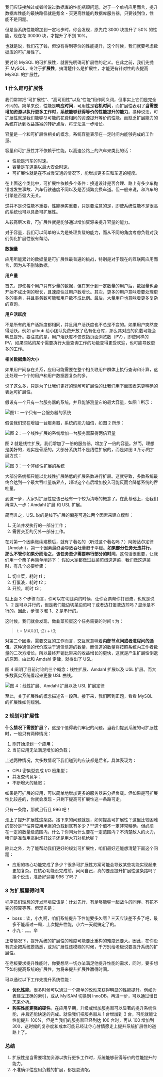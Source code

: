 我们应该接触过或者听说过数据库的性能瓶颈问题。对于一个单机应用而言，提升数据库性能的最快路径就是氪金 - 买更高性能的数据库服务器，只要钱到位，性能不是问题。

但是当系统性能增加到一定地步时，你会发现，原先花 3000 块提升了 50% 的性能，现在花 30000 块，才提升了不到 10%。

也就是说，我们花了钱，但没有得到等价的性能提升，这个时候，我们就要考虑数据库的可扩展性了。

要讨论 MySQL 的可扩展性，就要先明确可扩展性的定义。在此之前，我们先抛开 MySQL，专注于**扩展性**，搞清楚什么是扩展性，才能更有针对性的去提高 MySQL 的扩展性。

### 1 什么是可扩展性
我们常常把“可扩展性”、“高可用性”以及“性能”用作同义词，但事实上它们是完全不同的。简单来说，性能是**响应时间**，可用性是**宕机时间**，而扩展性表明了**当需要增加资源以执行更多工作时，系统能够获得等价的性能提升的能力**。换种说法，可扩展性就是我们能够尽可能的花费相同的资源提升等价的性能。而缺乏扩展能力的系统在达到收益递减的转折点后，将无法进一步增长。

容量是一个和可扩展性相关的概念。系统容量表示在一定时间内能够完成的工作量。

容量和可扩展性并不依赖于性能。以高速公路上的汽车来类比的话：
- 性能是汽车的时速。
- 容量是车道乘以最大安全时速。
- 可扩展性就是在不减慢交通的情况下，能增加更多车和车道的程度。

在上面这个类比中，可扩展性依赖多个条件：换道设计是否合理、路上有多少车抛锚或发生事故、汽车行驶速度不同以及是否频繁变换车道。但一般来说，和汽车的引擎是否强大无关。

这并不是说性能不重要，性能确实重要，只是要注意的是，即使系统性能不是很高的系统也可以具备可扩展性。

从较高层次看，可扩展性就是能够通过增加资源来提升容量的能力。

对于容量，我们可以简单的认为是处理负载的能力，而从不同的角度考虑负载对我们优化扩展性很有帮助。

**数据量**

应用所能累计的数据量是可扩展性最普遍的挑战，特别是对于现在的互联网应用而言，因为从不删除数据。

**用户量**

首先，即使每个用户只有少量的数据，但在累计到一定数量的用户后，数据量也会开始不成比例的增长，且速度快过用户数增长。其次，更多的用户意味着要处理更多的事务，并且事务数可能和用户数不成比例。最后，大量用户也意味着更多复杂的查询。

**用户活跃度**

不是所有的用户活跃度都相同，并且用户活跃度也不总是不变的。如果用户突然变得活跃，例如 github 给小团队免费开放了私有化仓库，那么其对应的负载可能会明显提升。要注意的是，用户活跃度不仅仅指页面浏览数（PV），即使同样的 PV，如果网站的某个需要执行大量查询工作的功能变得更受欢迎，也可能导致更多的工作。

**相关数据集的大小**

如果用户间存在关系，应用可能需要在整个相关联用户群体上执行查询和计算，这比处理一个个的用户和用户数据要复杂的多。

说了这么多，只是为了让我们更好的理解可扩展性的让我们用下面图表来更明确的表达可扩展性。

假设有一个只有一台服务器的系统，并且能够测量它的最大容量，如图 1 所示：

![图1：一个只有一台服务器的系统](https://github.com/zibinli/blog/blob/master/MySQL/image/4-1.png?raw=true)

假设我们现在增加一台服务器，系统的能力加倍，如图 2 所示：

![图 2：一个线性扩展的系统增加一台服务器获得两倍容量](https://github.com/zibinli/blog/blob/master/MySQL/image/4-2.png?raw=true)

图 2 就是线性扩展。我们增加了一倍的服务器，增加了一倍的容量。然而，理想是美好的，现实是骨感的。大部分系统并不是线性扩展的，而是如图 3 所示的扩展方式：

![图 3：一个非线性扩展的系统](https://github.com/zibinli/blog/blob/master/MySQL/image/4-3.png?raw=true)

大部分系统都只能以比线性扩展略低的扩展系数进行扩展。这就导致，多数系统最终会达到一个最大吞吐量临界点，超过这个点后增加投入可能反而会降低系统的吞吐量。

到这一步，大家对扩展性应该已经有一个较为清晰的概念了。在此基础上，让我们再深入一步：Amdahl 扩展 和 USL 扩展。

简而言之，USL 说的是线下扩展的偏差可通过两个因素来建立模型：
1. 无法并发执行的一部分工作；
2. 需要交互的另外一部分工作。

在对第一个因素继续建模后，就有了著名的（听过这个著名吗？）阿姆达尔定律（Amdahl）。第一个因素最终会导致吞吐量趋于平缓。**如果部分任务无法并行，那么不管你如果分而治之，该任务至少需要串行部分的时间**。这句话很重要，让我们用一个栗子再简单阐述下：
假设大家都做过韭菜煎蛋这道菜，我们做这道菜时，有几个必要步骤：
1. 切韭菜，耗时 t1；
2. 打蛋液，耗时 t2；
3. 开煎，耗时 t3；

就上面 3 个步骤而言，你可以在切韭菜的时候，让你女票帮你打蛋液，也就是说 1、2 是可以并行的，但是我们能边切菜边煎吗？或者边打蛋液边煎吗？显示是不行的。因此，步骤 3 和 1、2 是串行的。

这时候，我们就会发现，做韭菜煎蛋这个任务需要的时间 t 为：
> t = MAX(t1, t2) + t3;

对第二个因素，需要交互的工作而言，交互就意味着**内部节点间或者进程间的通信**。这种通信的代价取决于通信信道的数量，而信道的数量将按照系统内工作者数量的二次方增长，所以最终开销比带来的收益增长的更快，这就是产生扩展性倒退的原因。由此和 Amdahl 定律，就得出了 USL。

图 4 阐明了目前讨论的三个概念：线性扩展、Amdahl 扩展以及 USL 扩展。而大多数真实系统看起来更像 USL 曲线。

![图 4：线性扩展、Amdahl 扩展以及 USL 扩展定律](https://github.com/zibinli/blog/blob/master/MySQL/image/4-4.png?raw=true)

至此，关于扩展性的概念描述告一段落。接下来，我们回到正题，看看 MySQL 的扩展性如何规划。

### 2 规划可扩展性
**什么情况下需要扩展？**，这是个值得我们牢记的问题。当我们提到系统的可扩展性时，一般只有两种情况：
1. 刚开始规划一个应用；
2. 当前应用无法满足增加的负载；

上述两种情况，大多数情况下我们碰到的应该都是后者。具体表现为：
- CPU 密集型变成 I/O 密集型；
- 并发查询竞争；
- 不断增大的延迟；

如果是可扩展的应用，可以简单地增加更多的服务器来分担负载。但如果是可扩展性比较差的，你就会发现 - 只剩下提高可扩展性这一条路可走。

只有一条路，那就且行且 996 吧！

走上了提升扩展性这条路，接下来的问题就是，如何提高可扩展性？这里比较困难的部分是**估算应用承担的负载到底有多少？**这个值不一定非常精确，但必须在一定的数量级范围内。什么？你问为什么要在一定范围内？不清楚敌人的火力，咱们是准备用高射炮打蚊子还是用大刀对机枪呢？

除此之外，为了能帮助我们更好的规划可扩展性，咱们最好还能想清楚下面这个问题：
- 应用的核心功能完成了多少？很多可扩展性方案可能会导致某些功能实现起来更加复杂。在核心功能没完成前，问问自己，真的要走提升扩展性这条路吗？换个说法，准备好迎接 996 了吗？

### 3 为扩展赢得时间
程序员们理想的开发环境应该是：计划先行、有足够能够一起战斗的同伴、有花不完的预算等等。但现实是：
- boss：诶，小九啊，咱们系统提升下性能要多久啊？三天应该差不多了吧，最多不能超过一周，上次提升性能，小六一天就搞定了的。
- 小九：。。。卒

正常情况下，提升系统的扩展性的难度可能要比重构的难度还要大。因此，在你没有完全把系统摸熟悉，或对扩展性还模糊的时候，千万别给老板说要提升系统的扩展性。

在老板要求提升性能时，你要想尽一切办法满足他提升性能的需求，同时，要多想下如何提高系统的扩展性，为将来提升扩展性赢得时间。

可以通过以下工作先提升系统性能：
- **优化性能**。很多时候可以通过一个简单的改动来获得明显的性能提升。例如为表建立正确的索引，或从 MyISAM 切换到 InnoDB。再进一步，可以通过慢日志来分析。
- **购买性能更强的硬件**。在应用早期，升级或增加服务器可以显著的提升系统性能，并且还能快速的完成。就像我们把服务器从 1 台增加到 3 台，可能就能让性能提升 100%，但是当我们的服务器已经到达 100 台时，再从 100 增加到 300，这时候的复杂度和成本可能已经让你心甘情愿走上提升系统扩展性的道路上了。

### 总结
1. 扩展性是当需要增加资源以执行更多工作时，系统能够获得等价的性能提升的能力。
2. 不准确评估应用负载的扩展，都是耍流氓。

